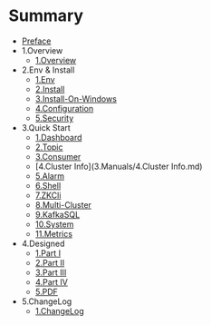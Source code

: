 # Summary

* [Preface](README.md)
* 1.Overview
   * [1.Overview](1.Overview/1.Overview.md)
* 2.Env & Install
   * [1.Env](2.Install/1.Env.md)
   * [2.Install](2.Install/2.Installing.md)
   * [3.Install-On-Windows](2.Install/3.InstallingOnWindows.md)
   * [4.Configuration](2.Install/4.Configure.md)
   * [5.Security](2.Install/5.Security.md)
* 3.Quick Start
   * [1.Dashboard](3.Manuals/1.Dashboard.md)
   * [2.Topic](3.Manuals/2.Topic.md)
   * [3.Consumer](3.Manuals/3.Consumer.md)
   * [4.Cluster Info](3.Manuals/4.Cluster Info.md)
   * [5.Alarm](3.Manuals/5.Alarm.md)
   * [6.Shell](3.Manuals/6.Shell.md)
   * [7.ZKCli](3.Manuals/7.zkCli.md)
   * [8.Multi-Cluster](3.Manuals/8.Multi-Cluster.md)
   * [9.KafkaSQL](3.Manuals/9.KafkaSQL.md)
   * [10.System](3.Manuals/10.System.md)
   * [11.Metrics](3.Manuals/11.Metrics.md)
* 4.Designed
   * [1.Part I](4.Designed/1.PartI.md)
   * [2.Part II](4.Designed/2.PartII.md)
   * [3.Part III](4.Designed/3.PartIII.md)
   * [4.Part IV](4.Designed/4.PartIV.md)
   * [5.PDF](4.Designed/5.PDF.md)
* 5.ChangeLog
   * [1.ChangeLog](5.ChangeLog/1.ChangeLog.md)
